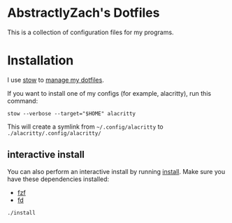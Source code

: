 # AbstractlyZach's Dotfiles

This is a collection of configuration files for my programs.

# Installation
I use [stow](https://www.gnu.org/software/stow/) to 
[manage my dotfiles](http://brandon.invergo.net/news/2012-05-26-using-gnu-stow-to-manage-your-dotfiles.html).

If you want to install one of my configs (for example, alacritty), run this command:
```
stow --verbose --target="$HOME" alacritty
```

This will create a symlink from `~/.config/alacritty` to `./alacritty/.config/alacritty/`


## interactive install
You can also perform an interactive install by running [install](install). Make sure you have these dependencies installed:

* [fzf](https://github.com/junegunn/fzf)
* [fd](https://github.com/sharkdp/fd)

```
./install
```

